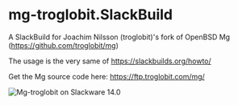 # mg-troglobit.SlackBuild

A SlackBuild for Joachim Nilsson (troglobit)'s fork of OpenBSD Mg (https://github.com/troglobit/mg)

The usage is the very same of https://slackbuilds.org/howto/

Get the Mg source code here: https://ftp.troglobit.com/mg/

![Mg-troglobit on Slackware 14.0](https://i.postimg.cc/jdHmCKhz/mg-troglobit.png "Mg-troglobit on Slackware 14.0")

